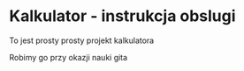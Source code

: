 # Kalkulator - instrukcja obslugi
To jest prosty prosty projekt kalkulatora

Robimy go przy okazji nauki gita

